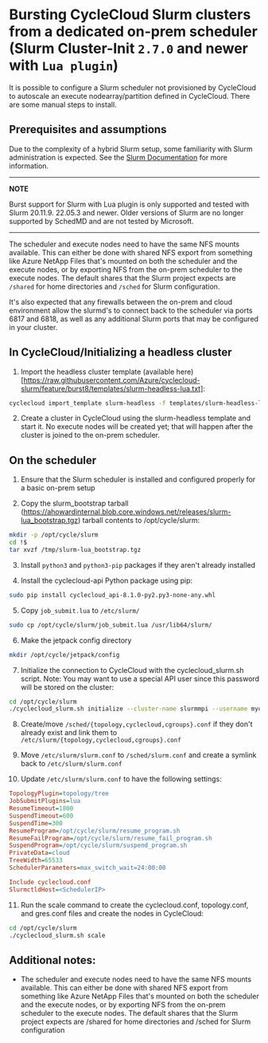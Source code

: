 # Bursting CycleCloud Slurm clusters from a dedicated on-prem scheduler (Slurm Cluster-Init `2.7.0` and newer with `Lua plugin`)

It is possible to configure a Slurm scheduler not provisioned by CycleCloud to autoscale an execute nodearray/partition defined in CycleCloud. There are some manual steps to install.

## Prerequisites and assumptions
Due to the complexity of a hybrid Slurm setup, some familiarity with Slurm administration is expected. See the [Slurm Documentation](https://slurm.schedmd.com/) for more information.

---
**NOTE**

Burst support for Slurm with Lua plugin is only supported and tested with Slurm 20.11.9. 22.05.3 and newer. Older versions of Slurm are no longer supported by SchedMD and are not tested by Microsoft.

---

The scheduler and execute nodes need to have the same NFS mounts available. This can either be done with shared NFS export from something like Azure NetApp Files that's mounted on both the scheduler and the execute nodes, or by exporting NFS from the on-prem scheduler to the execute nodes. The default shares that the Slurm project expects are `/shared` for home directories and `/sched` for Slurm configuration.

It's also expected that any firewalls between the on-prem and cloud environment allow the slurmd's to connect back to the scheduler via ports 6817 and 6818, as well as any additional Slurm ports that may be configured in your cluster.

## In CycleCloud/Initializing a headless cluster

1) Import the headless cluster template (available here)[https://raw.githubusercontent.com/Azure/cyclecloud-slurm/feature/burst8/templates/slurm-headless-lua.txt]:

```bash
cyclecloud import_template slurm-headless -f templates/slurm-headless-lua.txt -c slurm
```

2) Create a cluster in CycleCloud using the slurm-headless template and start it. No execute nodes will be created yet; that will happen after the cluster is joined to the on-prem scheduler.

## On the scheduler

1) Ensure that the Slurm scheduler is installed and configured properly for a basic on-prem setup

2) Copy the slurm_bootstrap tarball (https://ahowardinternal.blob.core.windows.net/releases/slurm-lua_bootstrap.tgz) tarball contents to /opt/cycle/slurm:

```bash
mkdir -p /opt/cycle/slurm
cd !$
tar xvzf /tmp/slurm-lua_bootstrap.tgz
```

3) Install `python3` and `python3-pip` packages if they aren't already installed

4) Install the cyclecloud-api Python package using pip:

```bash
sudo pip install cyclecloud_api-8.1.0-py2.py3-none-any.whl
```

5) Copy `job_submit.lua` to `/etc/slurm/`

```bash
sudo cp /opt/cycle/slurm/job_submit.lua /usr/lib64/slurm/
```

6) Make the jetpack config directory

```bash
mkdir /opt/cycle/jetpack/config
```

7) Initialize the connection to CycleCloud with the cyclecloud_slurm.sh script. Note: You may want to use a special API user since this password will be stored on the cluster:

```bash
cd /opt/cycle/slurm
./cyclecloud_slurm.sh initialize --cluster-name slurmmpi --username myuser --password mypass --url https://<cyclecloud_url> 
```

8) Create/move `/sched/{topology,cyclecloud,cgroups}.conf` if they don't already exist and link them to `/etc/slurm/{topology,cyclecloud,cgroups}.conf`

9) Move `/etc/slurm/slurm.conf` to `/sched/slurm.conf` and create a symlink back to `/etc/slurm/slurm.conf`

10) Update `/etc/slurm/slurm.conf` to have the following settings:

```ini
TopologyPlugin=topology/tree
JobSubmitPlugins=lua
ResumeTimeout=1800
SuspendTimeout=600
SuspendTime=300
ResumeProgram=/opt/cycle/slurm/resume_program.sh
ResumeFailProgram=/opt/cycle/slurm/resume_fail_program.sh
SuspendProgram=/opt/cycle/slurm/suspend_program.sh
PrivateData=cloud
TreeWidth=65533
SchedulerParameters=max_switch_wait=24:00:00

Include cyclecloud.conf
SlurmctldHost=<SchedulerIP>
```

11) Run the scale command to create the cyclecloud.conf, topology.conf, and gres.conf files and create the nodes in CycleCloud:

```bash
cd /opt/cycle/slurm
./cyclecloud_slurm.sh scale
```


## Additional notes:

* The scheduler and execute nodes need to have the same NFS mounts available. This can either be done with shared NFS export from something like Azure NetApp Files that's mounted on both the scheduler and the execute nodes, or by exporting NFS from the on-prem scheduler to the execute nodes. The default shares that the Slurm project expects are /shared for home directories and /sched for Slurm configuration
